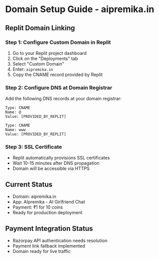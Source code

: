 # Domain Setup Guide - aipremika.in

## Replit Domain Linking

### Step 1: Configure Custom Domain in Replit
1. Go to your Replit project dashboard
2. Click on the "Deployments" tab
3. Select "Custom Domain"
4. Enter: `aipremika.in`
5. Copy the CNAME record provided by Replit

### Step 2: Configure DNS at Domain Registrar
Add the following DNS records at your domain registrar:

```
Type: CNAME
Name: @
Value: [PROVIDED_BY_REPLIT]

Type: CNAME  
Name: www
Value: [PROVIDED_BY_REPLIT]
```

### Step 3: SSL Certificate
- Replit automatically provisions SSL certificates
- Wait 10-15 minutes after DNS propagation
- Domain will be accessible via HTTPS

## Current Status
- Domain: aipremika.in
- App: AIpremika - AI Girlfriend Chat
- Payment: ₹1 for 10 coins
- Ready for production deployment

## Payment Integration Status
- Razorpay API authentication needs resolution
- Payment link fallback implemented
- Domain ready for live traffic